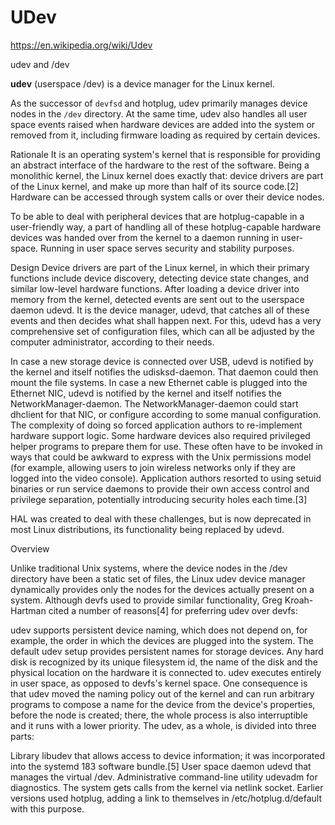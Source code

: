 # UDev

https://en.wikipedia.org/wiki/Udev

udev and /dev

**udev** (userspace /dev) is a device manager for the Linux kernel.

As the successor of `devfsd` and hotplug, udev primarily manages device nodes in the `/dev` directory. At the same time, udev also handles all user space events raised when hardware devices are added into the system or removed from it, including firmware loading as required by certain devices.

Rationale
It is an operating system's kernel that is responsible for providing an abstract interface of the hardware to the rest of the software. Being a monolithic kernel, the Linux kernel does exactly that: device drivers are part of the Linux kernel, and make up more than half of its source code.[2] Hardware can be accessed through system calls or over their device nodes.

To be able to deal with peripheral devices that are hotplug-capable in a user-friendly way, a part of handling all of these hotplug-capable hardware devices was handed over from the kernel to a daemon running in user-space. Running in user space serves security and stability purposes.

Design
Device drivers are part of the Linux kernel, in which their primary functions include device discovery, detecting device state changes, and similar low-level hardware functions. After loading a device driver into memory from the kernel, detected events are sent out to the userspace daemon udevd. It is the device manager, udevd, that catches all of these events and then decides what shall happen next. For this, udevd has a very comprehensive set of configuration files, which can all be adjusted by the computer administrator, according to their needs.

In case a new storage device is connected over USB, udevd is notified by the kernel and itself notifies the udisksd-daemon. That daemon could then mount the file systems.
In case a new Ethernet cable is plugged into the Ethernet NIC, udevd is notified by the kernel and itself notifies the NetworkManager-daemon. The NetworkManager-daemon could start dhclient for that NIC, or configure according to some manual configuration.
The complexity of doing so forced application authors to re-implement hardware support logic. Some hardware devices also required privileged helper programs to prepare them for use. These often have to be invoked in ways that could be awkward to express with the Unix permissions model (for example, allowing users to join wireless networks only if they are logged into the video console). Application authors resorted to using setuid binaries or run service daemons to provide their own access control and privilege separation, potentially introducing security holes each time.[3]

HAL was created to deal with these challenges, but is now deprecated in most Linux distributions, its functionality being replaced by udevd.

Overview

Unlike traditional Unix systems, where the device nodes in the /dev directory have been a static set of files, the Linux udev device manager dynamically provides only the nodes for the devices actually present on a system. Although devfs used to provide similar functionality, Greg Kroah-Hartman cited a number of reasons[4] for preferring udev over devfs:

udev supports persistent device naming, which does not depend on, for example, the order in which the devices are plugged into the system. The default udev setup provides persistent names for storage devices. Any hard disk is recognized by its unique filesystem id, the name of the disk and the physical location on the hardware it is connected to.
udev executes entirely in user space, as opposed to devfs's kernel space. One consequence is that udev moved the naming policy out of the kernel and can run arbitrary programs to compose a name for the device from the device's properties, before the node is created; there, the whole process is also interruptible and it runs with a lower priority.
The udev, as a whole, is divided into three parts:

Library libudev that allows access to device information; it was incorporated into the systemd 183 software bundle.[5]
User space daemon udevd that manages the virtual /dev.
Administrative command-line utility udevadm for diagnostics.
The system gets calls from the kernel via netlink socket. Earlier versions used hotplug, adding a link to themselves in /etc/hotplug.d/default with this purpose.

